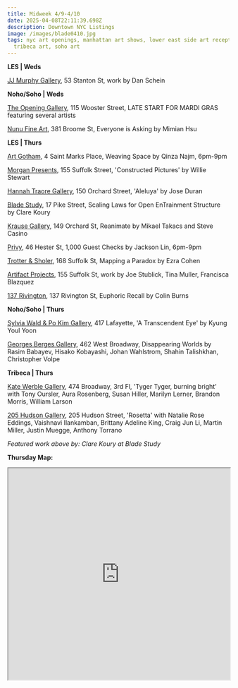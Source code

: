 ```yaml
---
title: Midweek 4/9-4/10
date: 2025-04-08T22:11:39.698Z
description: Downtown NYC Listings
image: /images/blade0410.jpg
tags: nyc art openings, manhattan art shows, lower east side art receptions,
  tribeca art, soho art
---
```

**L﻿ES | Weds**

[JJ Murphy Gallery](https://www.jjmurphygallery.com/), 53 Stanton St, work by Dan Schein

**N﻿oho/Soho | Weds**

[The Opening Gallery](https://www.theopeninggallery.com/), 115 Wooster Street, LATE START FOR MARDI GRAS featuring several artists

[Nunu Fine Art](https://www.nunufineart.com/new-york), 381 Broome St, Everyone is Asking by Mimian Hsu

**L﻿ES | Thurs**

[Art Gotham](https://www.instagram.com/artgotham), 4 Saint Marks Place, Weaving Space by Qinza Najm, 6pm-9pm

[Morgan Presents](https://www.morgan-presents.com/exhibitions/25-willie-stewart-constructed-pictures/press_release_text/), 155 Suffolk Street, 'Constructed Pictures' by Willie Stewart

[Hannah Traore Gallery](https://hannahtraoregallery.com/exhibition/aleluya/), 150 Orchard Street, 'Aleluya' by Jose Duran

[Blade Study](https://www.bladestudy.net/exhibitions), 17 Pike Street, Scaling Laws for Open EnTrainment Structure by Clare Koury

[Krause Gallery](https://www.krausegallery.com/), 149 Orchard St, Reanimate by Mikael Takacs and Steve Casino

[Privy](https://www.instagram.com/privy.gallery), 46 Hester St, 1,000 Guest Checks by Jackson Lin, 6pm-9pm

[Trotter & Sholer](https://trotterandsholer.com/), 168 Suffolk St, Mapping a Paradox by Ezra Cohen

[Artifact Projects](https://www.artifactnyc.net/), 155 Suffolk St, work by Joe Stublick, Tina Muller, Francisca Blazquez

[1﻿37 Rivington](https://www.instagram.com/137.rivington), 1﻿37 Rivington St, Euphoric Recall by Colin Burns

**N﻿oho/Soho | Thurs**

[Sylvia Wald & Po Kim Gallery](https://swpk.org/), 417 Lafayette, 'A Transcendent Eye' by Kyung Youl Yoon

[Georges Berges Gallery](https://bergesgallery.com/exhibitions), 462 West Broadway, Disappearing Worlds by Rasim Babayev, Hisako Kobayashi, Johan Wahlstrom, Shahin Talishkhan, Christopher Volpe

**T﻿ribeca | Thurs**

[Kate Werble Gallery](https://www.katewerblegallery.com/), 474 Broadway, 3rd Fl, 'Tyger Tyger, burning bright' with Tony Oursler, Aura Rosenberg, Susan Hiller, Marilyn Lerner, Brandon Morris, William Larson

[205 Hudson Gallery](https://www.205hudsongallery.org/), 205 Hudson Street, 'Rosetta' with Natalie Rose Eddings, Vaishnavi Ilankamban, Brittany Adeline King, Craig Jun Li, Martin Miller, Justin Muegge, Anthony Torrano

*F﻿eatured work above by: Clare Koury at Blade Study*

**T﻿hursday Map:**

<iframe src="https://www.google.com/maps/d/u/1/embed?mid=1fCjqax0naw-QYnFuyPCEQmJiE2C7o-s&ehbc=2E312F" width="100%" height="480"></iframe>